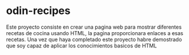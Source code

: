 # odin-recipes
Este proyecto consiste en crear una pagina web para mostrar diferentes recetas de cocina usando HTML, la pagina proporcionara enlaces a esas recetas.
Una vez que haya completado este proyecto habre demostrado que soy capaz de aplicar los conocimientos basicos de HTML
